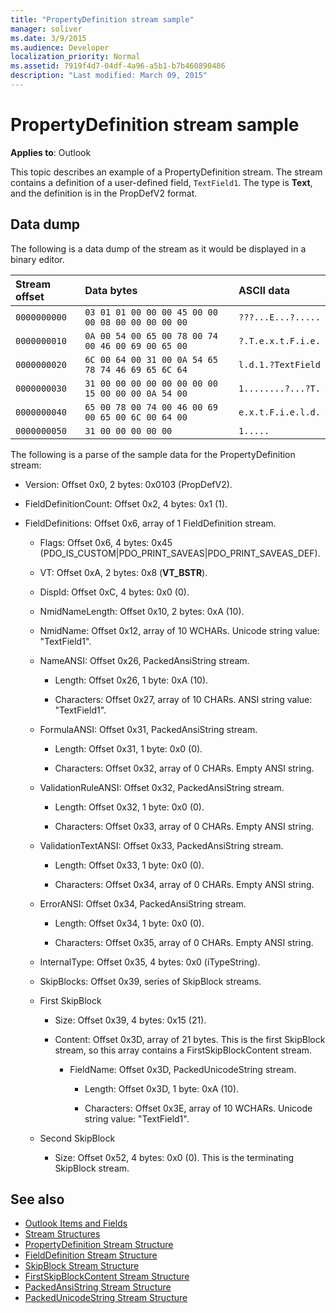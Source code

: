 ```yaml
---
title: "PropertyDefinition stream sample"
manager: soliver
ms.date: 3/9/2015
ms.audience: Developer
localization_priority: Normal
ms.assetid: 7919f4d7-04df-4a96-a5b1-b7b460890486
description: "Last modified: March 09, 2015"
---
```


# PropertyDefinition stream sample

**Applies to**: Outlook 
  
This topic describes an example of a PropertyDefinition stream. The stream contains a definition of a user-defined field,  `TextField1`. The type is **Text**, and the definition is in the PropDefV2 format.
  
## Data dump

The following is a data dump of the stream as it would be displayed in a binary editor.
  
|Stream offset|Data bytes|ASCII data|
|:-----|:-----|:-----|
| `0000000000` <br/> | `03 01 01 00 00 00 45 00 00 00 08 00 00 00 00 00` <br/> | `???...E...?.....` <br/> |
| `0000000010` <br/> | `0A 00 54 00 65 00 78 00 74 00 46 00 69 00 65 00` <br/> | `?.T.e.x.t.F.i.e.` <br/> |
| `0000000020` <br/> | `6C 00 64 00 31 00 0A 54 65 78 74 46 69 65 6C 64` <br/> | `l.d.1.?TextField` <br/> |
| `0000000030` <br/> | `31 00 00 00 00 00 00 00 00 15 00 00 00 0A 54 00` <br/> | `1........?...?T.` <br/> |
| `0000000040` <br/> | `65 00 78 00 74 00 46 00 69 00 65 00 6C 00 64 00` <br/> | `e.x.t.F.i.e.l.d.` <br/> |
| `0000000050` <br/> | `31 00 00 00 00 00` <br/> | `1.....` <br/> |
   
The following is a parse of the sample data for the PropertyDefinition stream:
  
- Version: Offset 0x0, 2 bytes: 0x0103 (PropDefV2).
    
- FieldDefinitionCount: Offset 0x2, 4 bytes: 0x1 (1).
    
- FieldDefinitions: Offset 0x6, array of 1 FieldDefinition stream.
    
  - Flags: Offset 0x6, 4 bytes: 0x45 (PDO_IS_CUSTOM|PDO_PRINT_SAVEAS|PDO_PRINT_SAVEAS_DEF).
    
  - VT: Offset 0xA, 2 bytes: 0x8 (**VT_BSTR**).
    
  - DispId: Offset 0xC, 4 bytes: 0x0 (0).
    
  - NmidNameLength: Offset 0x10, 2 bytes: 0xA (10).
    
  - NmidName: Offset 0x12, array of 10 WCHARs. Unicode string value: "TextField1".
    
  - NameANSI: Offset 0x26, PackedAnsiString stream.
    
    - Length: Offset 0x26, 1 byte: 0xA (10).
      
    - Characters: Offset 0x27, array of 10 CHARs. ANSI string value: "TextField1".
    
  - FormulaANSI: Offset 0x31, PackedAnsiString stream.
    
    - Length: Offset 0x31, 1 byte: 0x0 (0).
      
    - Characters: Offset 0x32, array of 0 CHARs. Empty ANSI string.
    
  - ValidationRuleANSI: Offset 0x32, PackedAnsiString stream.
    
    - Length: Offset 0x32, 1 byte: 0x0 (0).
      
    - Characters: Offset 0x33, array of 0 CHARs. Empty ANSI string.
    
  - ValidationTextANSI: Offset 0x33, PackedAnsiString stream.
    
    - Length: Offset 0x33, 1 byte: 0x0 (0).
      
    - Characters: Offset 0x34, array of 0 CHARs. Empty ANSI string.
    
  - ErrorANSI: Offset 0x34, PackedAnsiString stream.
    
    - Length: Offset 0x34, 1 byte: 0x0 (0).
      
    - Characters: Offset 0x35, array of 0 CHARs. Empty ANSI string.
    
  - InternalType: Offset 0x35, 4 bytes: 0x0 (iTypeString).
    
  - SkipBlocks: Offset 0x39, series of SkipBlock streams.
    
  - First SkipBlock
    
    - Size: Offset 0x39, 4 bytes: 0x15 (21).
      
    - Content: Offset 0x3D, array of 21 bytes. This is the first SkipBlock stream, so this array contains a FirstSkipBlockContent stream.
      
      - FieldName: Offset 0x3D, PackedUnicodeString stream.
        
        - Length: Offset 0x3D, 1 byte: 0xA (10).
          
        - Characters: Offset 0x3E, array of 10 WCHARs. Unicode string value: "TextField1".
    
  - Second SkipBlock
    
    - Size: Offset 0x52, 4 bytes: 0x0 (0). This is the terminating SkipBlock stream.
    
## See also

- [Outlook Items and Fields](outlook-items-and-fields.md)
- [Stream Structures](stream-structures.md)
- [PropertyDefinition Stream Structure](propertydefinition-stream-structure.md)
- [FieldDefinition Stream Structure](fielddefinition-stream-structure.md)
- [SkipBlock Stream Structure](skipblock-stream-structure.md)
- [FirstSkipBlockContent Stream Structure](firstskipblockcontent-stream-structure.md)
- [PackedAnsiString Stream Structure](packedansistring-stream-structure.md)
- [PackedUnicodeString Stream Structure](packedunicodestring-stream-structure.md)

